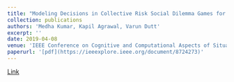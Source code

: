 ```yaml
---
title: "Modeling Decisions in Collective Risk Social Dilemma Games for Climate Change using Reinforcement Learning."
collection: publications
authors: 'Medha Kumar, Kapil Agrawal, Varun Dutt'
excerpt: ''
date: 2019-04-08
venue: 'IEEE Conference on Cognitive and Computational Aspects of Situation Management (CogSIMA) 2019'
paperurl: '[pdf](https://ieeexplore.ieee.org/document/8724273)'
---
```


[Link](https://ieeexplore.ieee.org/document/8724273)
